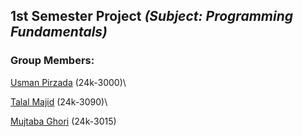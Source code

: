 ## 1st Semester Project _(Subject: Programming Fundamentals)_

### Group Members:
[Usman Pirzada](https://github.com/usman-pirzada) (24k-3000)\

[Talal Majid](https://github.com/TalalMajid) (24k-3090)\

[Mujtaba Ghori](https://github.com/username) (24k-3015)
